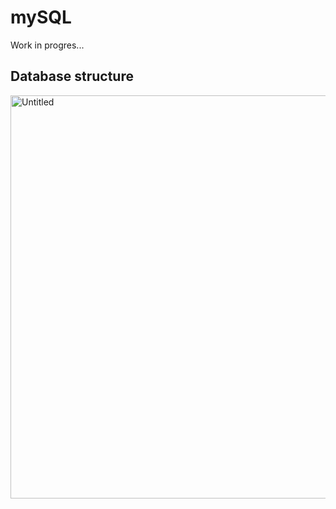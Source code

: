# mySQL

Work in progres...

## Database structure

<img width="1280" height="645" alt="Untitled" src="https://github.com/user-attachments/assets/c92e2083-e2b9-4e53-b3a9-1c9e6d135506" />
